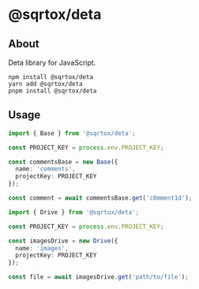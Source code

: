 # @sqrtox/deta

## About

Deta library for JavaScript.

```sh-session
npm install @sqrtox/deta
yarn add @sqrtox/deta
pnpm install @sqrtox/deta
```

## Usage
```ts
import { Base } from '@sqrtox/deta';

const PROJECT_KEY = process.env.PROJECT_KEY;

const commentsBase = new Base({
  name: 'comments',
  projectKey: PROJECT_KEY
});

const comment = await commentsBase.get('c0mment1d');
```

```ts
import { Drive } from '@sqrtox/deta';

const PROJECT_KEY = process.env.PROJECT_KEY;

const imagesDrive = new Drive({
  name: 'images',
  projectKey: PROJECT_KEY
});

const file = await imagesDrive.get('path/to/file');
```
